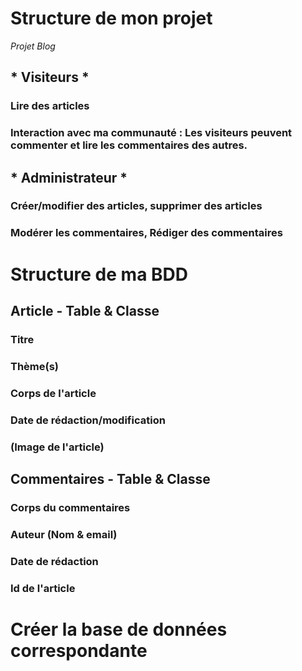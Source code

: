 # Structure de mon projet

_Projet Blog_
## * Visiteurs * 
### Lire des articles
### Interaction avec ma communauté : Les visiteurs peuvent commenter et lire les commentaires des autres.

## * Administrateur *
### Créer/modifier des articles, supprimer des articles
### Modérer les commentaires, Rédiger des commentaires

# Structure de ma BDD

## Article - Table & Classe
### Titre
### Thème(s)
### Corps de l'article
### Date de rédaction/modification
### (Image de l'article)

## Commentaires - Table & Classe
### Corps du commentaires
### Auteur (Nom & email)
### Date de rédaction
### Id de l'article


# Créer la base de données correspondante